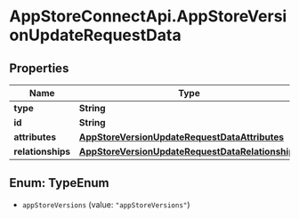 # AppStoreConnectApi.AppStoreVersionUpdateRequestData

## Properties

Name | Type | Description | Notes
------------ | ------------- | ------------- | -------------
**type** | **String** |  | 
**id** | **String** |  | 
**attributes** | [**AppStoreVersionUpdateRequestDataAttributes**](AppStoreVersionUpdateRequestDataAttributes.md) |  | [optional] 
**relationships** | [**AppStoreVersionUpdateRequestDataRelationships**](AppStoreVersionUpdateRequestDataRelationships.md) |  | [optional] 



## Enum: TypeEnum


* `appStoreVersions` (value: `"appStoreVersions"`)




